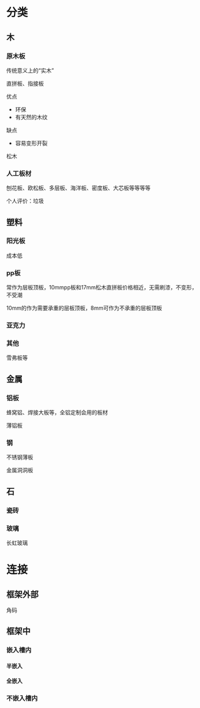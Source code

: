
# 分类

## 木

### 原木板

传统意义上的“实木”

直拼板、指接板

优点
- 环保
- 有天然的木纹

缺点

- 容易变形开裂

松木

### 人工板材

刨花板、欧松板、多层板、海洋板、密度板、大芯板等等等等

个人评价：垃圾

## 塑料

### 阳光板

成本低

### pp板

常作为层板顶板，10mmpp板和17mm松木直拼板价格相近，无需刷漆，不变形，不受潮

10mm的作为需要承重的层板顶板，8mm可作为不承重的层板顶板

### 亚克力

### 其他

雪弗板等


## 金属

### 铝板

蜂窝铝、焊接大板等，全铝定制会用的板材

薄铝板

### 钢

不锈钢薄板

金属洞洞板

## 石


### 瓷砖



### 玻璃

长虹玻璃




# 连接

## 框架外部

角码

## 框架中

### 嵌入槽内

#### 半嵌入

#### 全嵌入

### 不嵌入槽内




